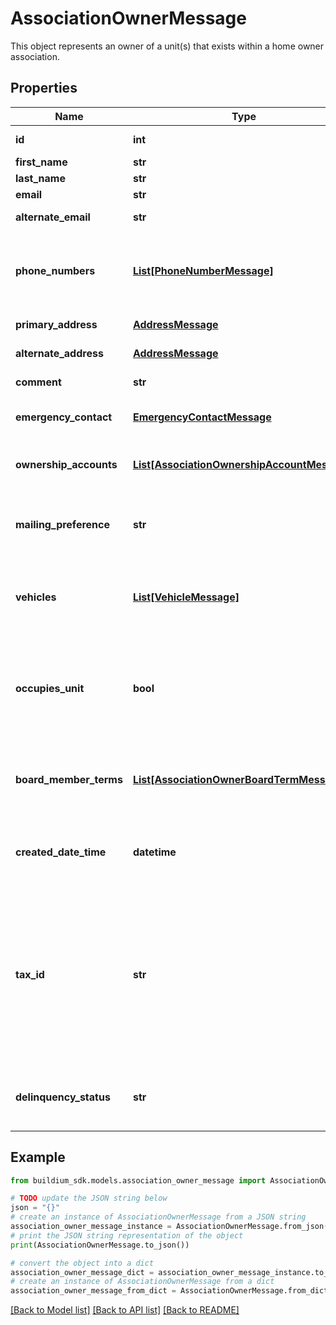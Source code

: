 # AssociationOwnerMessage

This object represents an owner of a unit(s) that exists within a home owner association.

## Properties

Name | Type | Description | Notes
------------ | ------------- | ------------- | -------------
**id** | **int** | Unique identifier. | [optional] 
**first_name** | **str** | First name. | [optional] 
**last_name** | **str** | Last name. | [optional] 
**email** | **str** | Email. | [optional] 
**alternate_email** | **str** | Alternate email. | [optional] 
**phone_numbers** | [**List[PhoneNumberMessage]**](PhoneNumberMessage.md) | List of phone numbers of the association user. | [optional] 
**primary_address** | [**AddressMessage**](AddressMessage.md) | Primary address. | [optional] 
**alternate_address** | [**AddressMessage**](AddressMessage.md) | Alternate address. | [optional] 
**comment** | **str** | General comments. | [optional] 
**emergency_contact** | [**EmergencyContactMessage**](EmergencyContactMessage.md) | Emergency contact information. | [optional] 
**ownership_accounts** | [**List[AssociationOwnershipAccountMessage]**](AssociationOwnershipAccountMessage.md) | List of associated ownership accounts. | [optional] 
**mailing_preference** | **str** | Indicates the association owner&#39;s mailing preference. | [optional] 
**vehicles** | [**List[VehicleMessage]**](VehicleMessage.md) | List of vehicles associated with the association owner. | [optional] 
**occupies_unit** | **bool** | Indicates if the association owner occupies a unit(s) within the association. | [optional] 
**board_member_terms** | [**List[AssociationOwnerBoardTermMessage]**](AssociationOwnerBoardTermMessage.md) | List of Board Member Terms for the given Association Owner(s) | [optional] 
**created_date_time** | **datetime** | Date and time the association owner was created. | [optional] 
**tax_id** | **str** | Taxpayer identification number. Examples of United States identification numbers are Social Security number or a Employer Identification Number. | [optional] 
**delinquency_status** | **str** | Indicates the delinquency status of the association owner. | [optional] 

## Example

```python
from buildium_sdk.models.association_owner_message import AssociationOwnerMessage

# TODO update the JSON string below
json = "{}"
# create an instance of AssociationOwnerMessage from a JSON string
association_owner_message_instance = AssociationOwnerMessage.from_json(json)
# print the JSON string representation of the object
print(AssociationOwnerMessage.to_json())

# convert the object into a dict
association_owner_message_dict = association_owner_message_instance.to_dict()
# create an instance of AssociationOwnerMessage from a dict
association_owner_message_from_dict = AssociationOwnerMessage.from_dict(association_owner_message_dict)
```
[[Back to Model list]](../README.md#documentation-for-models) [[Back to API list]](../README.md#documentation-for-api-endpoints) [[Back to README]](../README.md)


